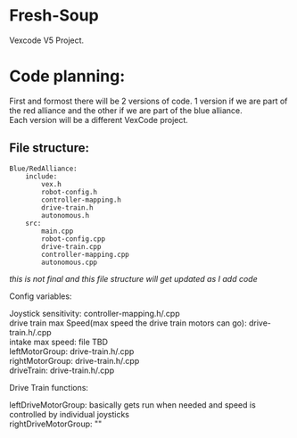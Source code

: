 # Fresh-Soup
Vexcode V5 Project.


# Code planning:

First and formost there will be 2 versions of code. 1 version if we are part of the red alliance and the other if we are part of the blue alliance.  
Each version will be a different VexCode project.  

## File structure:

```
Blue/RedAlliance:  
    include:  
        vex.h  
        robot-config.h  
        controller-mapping.h  
        drive-train.h
        autonomous.h  
    src:  
        main.cpp  
        robot-config.cpp  
        drive-train.cpp  
        controller-mapping.cpp  
        autonomous.cpp
```

*this is not final and this file structure will get updated as I add code*

Config variables:

Joystick sensitivity: controller-mapping.h/.cpp  
drive train max Speed(max speed the drive train motors can go): drive-train.h/.cpp  
intake max speed: file TBD  
leftMotorGroup: drive-train.h/.cpp  
rightMotorGroup: drive-train.h/.cpp  
driveTrain: drive-train.h/.cpp

Drive Train functions:

leftDriveMotorGroup: basically gets run when needed and speed is controlled by individual joysticks  
rightDriveMotorGroup: ""  
